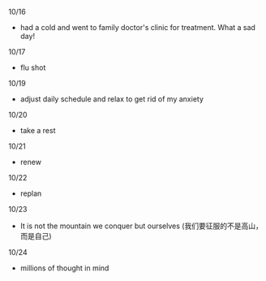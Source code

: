 10/16

- had a cold and went to family doctor's clinic for treatment. What a sad day!

10/17

- flu shot

10/19

- adjust daily schedule and relax to get rid of my anxiety

10/20

- take a rest

10/21

- renew

10/22

- replan

10/23

- It is not the mountain we conquer but ourselves (我们要征服的不是高山，而是自己)

10/24

- millions of thought in mind
